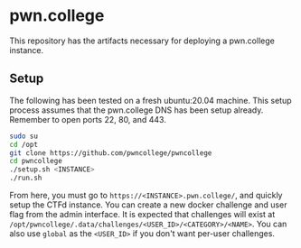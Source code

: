 # pwn.college

This repository has the artifacts necessary for deploying a pwn.college instance.

## Setup

The following has been tested on a fresh ubuntu:20.04 machine.
This setup process assumes that the pwn.college DNS has been setup already.
Remember to open ports 22, 80, and 443.

```bash
sudo su
cd /opt
git clone https://github.com/pwncollege/pwncollege
cd pwncollege
./setup.sh <INSTANCE>
./run.sh
```

From here, you must go to `https://<INSTANCE>.pwn.college/`, and quickly setup the CTFd instance.
You can create a new docker challenge and user flag from the admin interface.
It is expected that challenges will exist at `/opt/pwncollege/.data/challenges/<USER_ID>/<CATEGORY>/<NAME>`.
You can also use `global` as the `<USER_ID>` if you don't want per-user challenges.
